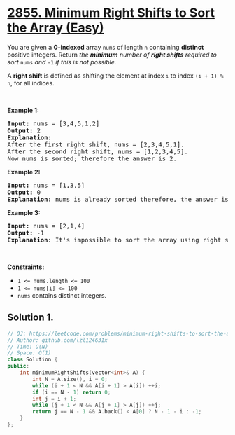 # [2855. Minimum Right Shifts to Sort the Array (Easy)](https://leetcode.com/problems/minimum-right-shifts-to-sort-the-array)

<p>You are given a <strong>0-indexed</strong> array <code>nums</code> of length <code>n</code> containing <strong>distinct</strong> positive integers. Return <em>the <strong>minimum</strong> number of <strong>right shifts</strong> required to sort </em><code>nums</code><em> and </em><code>-1</code><em> if this is not possible.</em></p>

<p>A <strong>right shift</strong> is defined as shifting the element at index <code>i</code> to index <code>(i + 1) % n</code>, for all indices.</p>

<p>&nbsp;</p>
<p><strong class="example">Example 1:</strong></p>

<pre>
<strong>Input:</strong> nums = [3,4,5,1,2]
<strong>Output:</strong> 2
<strong>Explanation:</strong> 
After the first right shift, nums = [2,3,4,5,1].
After the second right shift, nums = [1,2,3,4,5].
Now nums is sorted; therefore the answer is 2.
</pre>

<p><strong class="example">Example 2:</strong></p>

<pre>
<strong>Input:</strong> nums = [1,3,5]
<strong>Output:</strong> 0
<strong>Explanation:</strong> nums is already sorted therefore, the answer is 0.</pre>

<p><strong class="example">Example 3:</strong></p>

<pre>
<strong>Input:</strong> nums = [2,1,4]
<strong>Output:</strong> -1
<strong>Explanation:</strong> It&#39;s impossible to sort the array using right shifts.
</pre>

<p>&nbsp;</p>
<p><strong>Constraints:</strong></p>

<ul>
	<li><code>1 &lt;= nums.length &lt;= 100</code></li>
	<li><code>1 &lt;= nums[i] &lt;= 100</code></li>
	<li><code>nums</code> contains distinct integers.</li>
</ul>


## Solution 1.

```cpp
// OJ: https://leetcode.com/problems/minimum-right-shifts-to-sort-the-array
// Author: github.com/lzl124631x
// Time: O(N)
// Space: O(1)
class Solution {
public:
    int minimumRightShifts(vector<int>& A) {
        int N = A.size(), i = 0;
        while (i + 1 < N && A[i + 1] > A[i]) ++i;
        if (i == N - 1) return 0;
        int j = i + 1;
        while (j + 1 < N && A[j + 1] > A[j]) ++j;
        return j == N - 1 && A.back() < A[0] ? N - 1 - i : -1;
    }
};
```